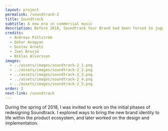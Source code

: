 ```yaml
---
layout: project
permalink: /soundtrack-2
title: Soundtrack
subtitle: A new era in commercial music
description: Before 2018, Soundtrack Your Brand had been forced to juggle several product sub-brands due to licensing restrictions. In 2018, it could finally become one company, one product, one brand; Soundtrack. A brand to represent a new era in commercial music.
credits:
  - Andreas Pihlström
  - Gohar Avagyan
  - Gustav Arnetz
  - Joel Brosjö
  - Niklas Alvarsson
images:
  - ../assets/images/soundtrack-2_1.png
  - ../assets/images/soundtrack-2_2.png
  - ../assets/images/soundtrack-2_3.png
  - ../assets/images/soundtrack-2_4.png
  - ../assets/images/soundtrack-2_5.png
order: 2
next-link: /soundtrack
---
```

During the spring of 2018, I was invited to work on the initial phases of redesigning Soundtrack. I explored ways to bring the new brand identity to life within the product ecosystem, and later worked on the design and implementation.
